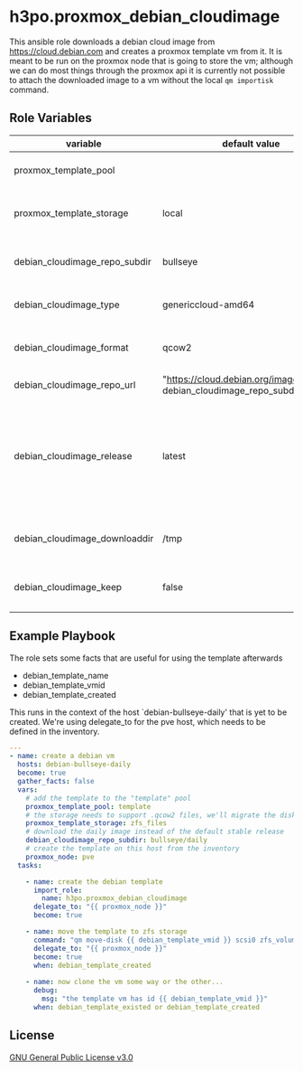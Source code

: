 h3po.proxmox_debian_cloudimage
=========

This ansible role downloads a debian cloud image from https://cloud.debian.com and creates a proxmox template vm from it. It is meant to be run on the proxmox node that is going to store the vm; although we can do most things through the proxmox api it is currently not possible to attach the downloaded image to a vm without the local `qm importisk` command.

Role Variables
--------------

| variable | default value | description
| --- | --- | --- |
| proxmox_template_pool | | target pool for the template vm
| proxmox_template_storage | local | a storage pool that allows qcow2/raw image files
| debian_cloudimage_repo_subdir | bullseye | bullseye/daily, buster, buster/daily, ...
| debian_cloudimage_type | genericcloud-amd64 | generic-amd64 (has more drivers)
| debian_cloudimage_format | qcow2 | raw (larger download, same endresult)
| debian_cloudimage_repo_url | "https://cloud.debian.org/images/cloud/{{ debian_cloudimage_repo_subdir }}/" |
| debian_cloudimage_release | latest | a specific version such as "20220328-962". the daily repository doesn't keep a very long history
| debian_cloudimage_downloaddir | /tmp | directory to store the downloaded file
| debian_cloudimage_keep | false | keep the file to avoid repeated downloads

Example Playbook
----------------

The role sets some facts that are useful for using the template afterwards
* debian_template_name
* debian_template_vmid
* debian_template_created

This runs in the context of the host `debian-bullseye-daily' that is yet to be created. We're using delegate_to for the pve host, which needs to be defined in the inventory. 

```yaml
---
- name: create a debian vm
  hosts: debian-bullseye-daily
  become: true
  gather_facts: false
  vars:
    # add the template to the "template" pool
    proxmox_template_pool: template
    # the storage needs to support .qcow2 files, we'll migrate the disk to zfs_volumes afterwards
    proxmox_template_storage: zfs_files
    # download the daily image instead of the default stable release
    debian_cloudimage_repo_subdir: bullseye/daily
    # create the template on this host from the inventory
    proxmox_node: pve
  tasks:

    - name: create the debian template
      import_role:
        name: h3po.proxmox_debian_cloudimage
      delegate_to: "{{ proxmox_node }}"
      become: true

    - name: move the template to zfs storage
      command: "qm move-disk {{ debian_template_vmid }} scsi0 zfs_volumes -delete 1"
      delegate_to: "{{ proxmox_node }}"
      become: true
      when: debian_template_created
  
    - name: now clone the vm some way or the other...
      debug:
        msg: "the template vm has id {{ debian_template_vmid }}"
      when: debian_template_existed or debian_template_created
```

License
-------

[GNU General Public License v3.0](LICENSE)
